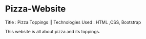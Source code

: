 # Pizza-Website
Title : Pizza Toppings ||
Technologies Used : HTML ,CSS, Bootstrap

This website is all about pizza and its toppings.
